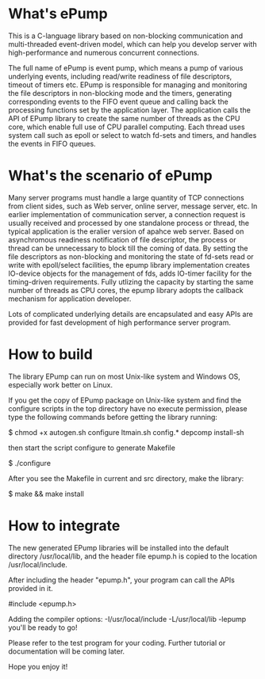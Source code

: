 # What's ePump
This is a C-language library based on non-blocking communication and multi-threaded event-driven model, which can help you develop server with high-performance and numerous concurrent connections.

The full name of ePump is event pump, which means a pump of various underlying events, including read/write readiness of file descriptors, timeout of timers etc. EPump is responsible for managing and monitoring the file descriptors in non-blocking mode and the timers, generating corresponding events to the FIFO event queue and calling back the processing functions set by the application layer. The application calls the API of EPump library to create the same number of threads as the CPU core, which enable full use of CPU parallel computing​. Each thread uses system call such as epoll or select to watch fd-sets and timers, and handles the events in FIFO queues.​

# What's the scenario of ePump
Many server programs must handle a large quantity of TCP connections from client sides, such as Web server, online server, message server, etc. In earlier implementation of communication server, a connection request is usually received and processed by one standalone process or thread, the typical application is the eralier version of apahce web server. Based on asynchromous readiness notification of file descriptor, the process or thread can be unnecessary to block till the coming of data. By setting the file descriptors as non-blocking and monitoring the state of fd-sets read or write with epoll/select facilities, the epump library implementation creates IO-device objects for the management of fds, adds IO-timer facility for the timing-driven requirements. Fully utlizing the capacity by starting the same number of threads as CPU cores, the epump library adopts the callback mechanism for application developer.

Lots of complicated underlying details are encapsulated and easy APIs are provided for fast development of high performance server program.

# How to build
The library EPump can run on most Unix-like system and Windows OS, especially work
better on Linux.

If you get the copy of EPump package on Unix-like system and find the configure
scripts in the top directory have no execute permission, please type the following
commands before getting the library running:

$ chmod +x autogen.sh configure ltmain.sh config.* depcomp install-sh

then start the script configure to generate Makefile

$ ./configure

After you see the Makefile in current and src directory, make the library:

$ make && make install

# How to integrate
The new generated EPump libraries will be installed into the default directory /usr/local/lib,
and the header file epump.h is copied to the location /usr/local/include.

After including the header "epump.h", your program can call the APIs provided in it.

  #include <epump.h>
  
Adding the compiler options: -I/usr/local/include -L/usr/local/lib -lepump
you'll be ready to go!

Please refer to the test program for your coding. Further tutorial or documentation
will be coming later. 

Hope you enjoy it!
